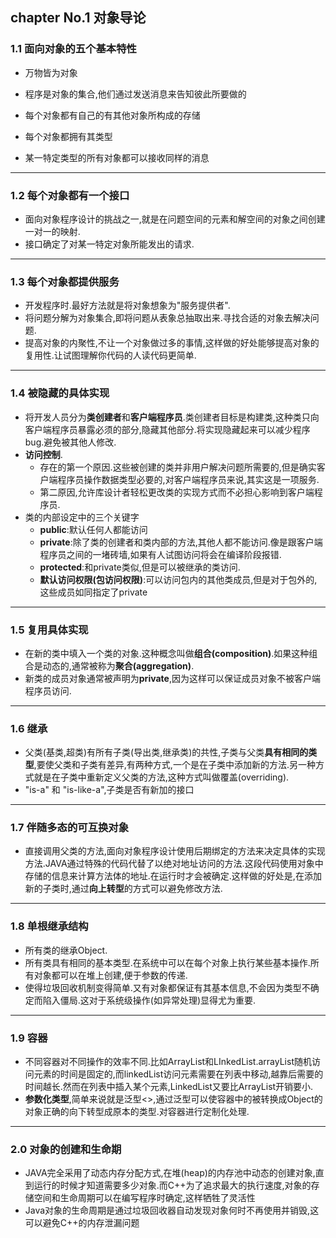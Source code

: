 ## chapter No.1 对象导论

### 1.1 面向对象的五个基本特性

- 万物皆为对象

- 程序是对象的集合,他们通过发送消息来告知彼此所要做的
- 每个对象都有自己的有其他对象所构成的存储
- 每个对象都拥有其类型
- 某一特定类型的所有对象都可以接收同样的消息

---

### 1.2 每个对象都有一个接口

- 面向对象程序设计的挑战之一,就是在问题空间的元素和解空间的对象之间创建一对一的映射.
- 接口确定了对某一特定对象所能发出的请求.

---

### 1.3 每个对象都提供服务

- 开发程序时.最好方法就是将对象想象为"服务提供者".
- 将问题分解为对象集合,即将问题从表象总抽取出来.寻找合适的对象去解决问题.
- 提高对象的内聚性,不让一个对象做过多的事情,这样做的好处能够提高对象的复用性.让试图理解你代码的人读代码更简单.

---

### 1.4 被隐藏的具体实现

- 将开发人员分为**类创建者**和**客户端程序员**.类创建者目标是构建类,这种类只向客户端程序员暴露必须的部分,隐藏其他部分.将实现隐藏起来可以减少程序bug.避免被其他人修改.
- **访问控制**.
  - 存在的第一个原因.这些被创建的类并非用户解决问题所需要的,但是确实客户端程序员操作数据类型必要的,对客户端程序员来说,其实这是一项服务.
  - 第二原因,允许库设计者轻松更改类的实现方式而不必担心影响到客户端程序员.
- 类的内部设定中的三个关键字
  - **public**:默认任何人都能访问
  - **private**:除了类的创建者和类内部的方法,其他人都不能访问.像是跟客户端程序员之间的一堵砖墙,如果有人试图访问将会在编译阶段报错.
  - **protected**:和private类似,但是可以被继承的类访问.
  - **默认访问权限(包访问权限)**:可以访问包内的其他类成员,但是对于包外的,这些成员如同指定了private

---

### 1.5 复用具体实现

- 在新的类中填入一个类的对象.这种概念叫做**组合(composition)**.如果这种组合是动态的,通常被称为**聚合(aggregation)**.
- 新类的成员对象通常被声明为**private**,因为这样可以保证成员对象不被客户端程序员访问.

---

### 1.6 继承

- 父类(基类,超类)有所有子类(导出类,继承类)的共性,子类与父类**具有相同的类型**,要使父类和子类有差异,有两种方式,一个是在子类中添加新的方法.另一种方式就是在子类中重新定义父类的方法,这种方式叫做覆盖(overriding).
- "is-a" 和 "is-like-a",子类是否有新加的接口

---

### 1.7 伴随多态的可互换对象

- 直接调用父类的方法,面向对象程序设计使用后期绑定的方法来决定具体的实现方法.JAVA通过特殊的代码代替了以绝对地址访问的方法.这段代码使用对象中存储的信息来计算方法体的地址.在运行时才会被确定.这样做的好处是,在添加新的子类时,通过**向上转型**的方式可以避免修改方法.

---

### 1.8 单根继承结构

- 所有类的继承Object.
- 所有类具有相同的基本类型.在系统中可以在每个对象上执行某些基本操作.所有对象都可以在堆上创建,便于参数的传递.
- 使得垃圾回收机制变得简单.又有对象都保证有其基本信息,不会因为类型不确定而陷入僵局.这对于系统级操作(如异常处理)显得尤为重要.

---

### 1.9 容器

- 不同容器对不同操作的效率不同.比如ArrayList和LInkedList.arrayList随机访问元素的时间是固定的,而linkedList访问元素需要在列表中移动,越靠后需要的时间越长.然而在列表中插入某个元素,LinkedList又要比ArrayList开销要小.
- **参数化类型**,简单来说就是泛型<>,通过泛型可以使容器中的被转换成Object的对象正确的向下转型成原本的类型.对容器进行定制化处理.

---

### 2.0 对象的创建和生命期

- JAVA完全采用了动态内存分配方式,在堆(heap)的内存池中动态的创建对象,直到运行的时候才知道需要多少对象.而C++为了追求最大的执行速度,对象的存储空间和生命周期可以在编写程序时确定,这样牺牲了灵活性
- Java对象的生命周期是通过垃圾回收器自动发现对象何时不再使用并销毁,这可以避免C++的内存泄漏问题








